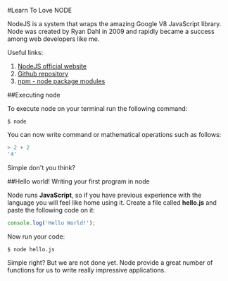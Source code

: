 #Learn To Love NODE

NodeJS is a system that wraps the amazing Google V8 JavaScript library. Node was created by Ryan Dahl in 2009 and rapidly became a success among web developers like me.

Useful links:

1. [NodeJS official website](http://nodejs.org/)
2. [Github repository](https://github.com/joyent/node)
3. [npm - node package modules](https://npmjs.org/)

##Executing node

To execute node on your terminal run the following command:

    $ node

You can now write command or mathematical operations such as follows:

```javascript
> 2 + 2
'4'
```
Simple don't you think?

##Hello world! Writing your first program in node

Node runs **JavaScript**, so if you have previous experience with the language you will feel like home using it. Create a file called **hello.js** and paste the following code on it:

```javascript
console.log('Hello World!');
```

Now run your code:

    $ node hello.js


Simple right? But we are not done yet. Node provide a great number of functions for us to write really impressive applications.